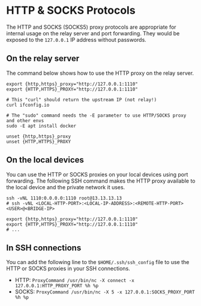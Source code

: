 # HTTP & SOCKS Protocols

The HTTP and SOCKS (SOCKS5) proxy protocols are appropriate for internal usage on the relay server and port forwarding.
They would be exposed to the `127.0.0.1` IP address without passwords.

## On the relay server

The command below shows how to use the HTTP proxy on the relay server.

```shell
export {http,https}_proxy="http://127.0.0.1:1110"
export {HTTP,HTTPS}_PROXY="http://127.0.0.1:1110"

# This "curl" should return the upstream IP (not relay!)
curl ifconfig.io

# The "sudo" command needs the -E parameter to use HTTP/SOCKS proxy and other envs
sudo -E apt install docker

unset {http,https}_proxy
unset {HTTP,HTTPS}_PROXY
```

## On the local devices

You can use the HTTP or SOCKS proxies on your local devices using port forwarding.
The following SSH command makes the HTTP proxy available to the local device and the private network it uses.

```shell
ssh -vNL 1110:0.0.0.0:1110 root@13.13.13.13
# ssh -vNL <LOCAL-HTTP-PORT>:<LOCAL-IP-ADDRESS>:<REMOTE-HTTP-PORT> <USER>@<BRIDGE-IP>

export {http,https}_proxy="http://127.0.0.1:1110"
export {HTTP,HTTPS}_PROXY="http://127.0.0.1:1110"
# ...
```

## In SSH connections

You can add the following line to the `$HOME/.ssh/ssh_config` file to use the HTTP or SOCKS proxies in your SSH connections.

* HTTP: ```ProxyCommand /usr/bin/nc -X connect -x 127.0.0.1:HTTP_PROXY_PORT %h %p```
* SOCKS: ```ProxyCommand /usr/bin/nc -X 5 -x 127.0.0.1:SOCKS_PROXY_PORT %h %p```
